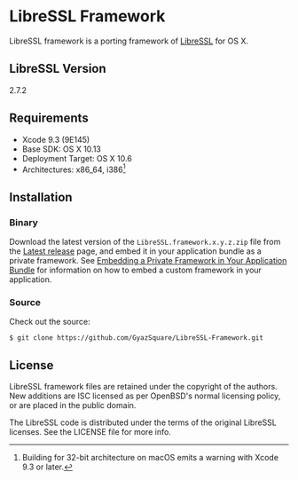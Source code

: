 # LibreSSL Framework

LibreSSL framework is a porting framework of [LibreSSL](http://www.libressl.org) for OS X.

## LibreSSL Version

2.7.2

## Requirements

* Xcode 9.3 (9E145)
* Base SDK: OS X 10.13
* Deployment Target: OS X 10.6
* Architectures: x86_64, i386[^1]

## Installation

### Binary

Download the latest version of the `LibreSSL.framework.x.y.z.zip` file from the [Latest release](https://github.com/GyazSquare/LibreSSL-Framework/releases/latest) page, and embed it in your application bundle as a private framework. See [Embedding a Private Framework in Your Application Bundle](https://developer.apple.com/library/mac/documentation/MacOSX/Conceptual/BPFrameworks/Tasks/CreatingFrameworks.html#//apple_ref/doc/uid/20002258-106880) for information on how to embed a custom framework in your application.

### Source

Check out the source:

```shell
$ git clone https://github.com/GyazSquare/LibreSSL-Framework.git
```

## License

LibreSSL framework files are retained under the copyright of the authors. New additions are ISC licensed as per OpenBSD's normal licensing policy, or are placed in the public domain.

The LibreSSL code is distributed under the terms of the original LibreSSL licenses. See the LICENSE file for more info.

[^1]: Building for 32-bit architecture on macOS emits a warning with Xcode 9.3 or later.
